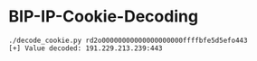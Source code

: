 # BIP-IP-Cookie-Decoding
```
./decode_cookie.py rd2o00000000000000000000ffffbfe5d5efo443
[+] Value decoded: 191.229.213.239:443
```
